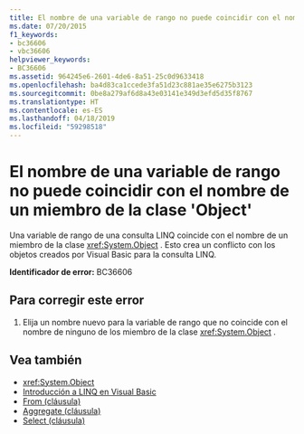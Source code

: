 ```yaml
---
title: El nombre de una variable de rango no puede coincidir con el nombre de un miembro de la clase 'Object'
ms.date: 07/20/2015
f1_keywords:
- bc36606
- vbc36606
helpviewer_keywords:
- BC36606
ms.assetid: 964245e6-2601-4de6-8a51-25c0d9633418
ms.openlocfilehash: ba4d83ca1ccede3fa51d23c881ae35e6275b3123
ms.sourcegitcommit: 0be8a279af6d8a43e03141e349d3efd5d35f8767
ms.translationtype: HT
ms.contentlocale: es-ES
ms.lasthandoff: 04/18/2019
ms.locfileid: "59298518"
---
```

# <a name="range-variable-name-cannot-match-the-name-of-a-member-of-the-object-class"></a>El nombre de una variable de rango no puede coincidir con el nombre de un miembro de la clase 'Object'
Una variable de rango de una consulta LINQ coincide con el nombre de un miembro de la clase <xref:System.Object> . Esto crea un conflicto con los objetos creados por Visual Basic para la consulta LINQ.  
  
 **Identificador de error:** BC36606  
  
## <a name="to-correct-this-error"></a>Para corregir este error  
  
1. Elija un nombre nuevo para la variable de rango que no coincide con el nombre de ninguno de los miembro de la clase <xref:System.Object> .  
  
## <a name="see-also"></a>Vea también

- <xref:System.Object>
- [Introducción a LINQ en Visual Basic](../../visual-basic/programming-guide/language-features/linq/introduction-to-linq.md)
- [From (cláusula)](../../visual-basic/language-reference/queries/from-clause.md)
- [Aggregate (cláusula)](../../visual-basic/language-reference/queries/aggregate-clause.md)
- [Select (cláusula)](../../visual-basic/language-reference/queries/select-clause.md)
